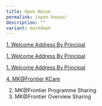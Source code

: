 ```yaml
---
title: Open House
permalink: /open-house/
description: ""
variant: markdown
---
```

<p><a href="https://drive.google.com/file/d/1iZsBGDhz28wGi8pgLwlMNVzdKiWWrUkh/view?usp=drive_link">1. Welcome Address By Principal</a></p>

<p><a href="https://drive.google.com/file/d/1iZsBGDhz28wGi8pgLwlMNVzdKiWWrUkh/view?usp=drive_link">1. Welcome Address By Principal</a></p>

<p><a href="https://drive.google.com/file/d/1iZsBGDhz28wGi8pgLwlMNVzdKiWWrUkh/view?usp=drive_link">1. Welcome Address By Principal</a></p>

<p><a href="https://drive.google.com/file/d/119qp-DCSfBIZcI7_VxOA3OQfBcMUO_UL/view?usp=sharing">4. MK@Frontier KCare</a></p>


2. MK@Frontier Programme Sharing
3. MK@Frontier Overview Sharing
